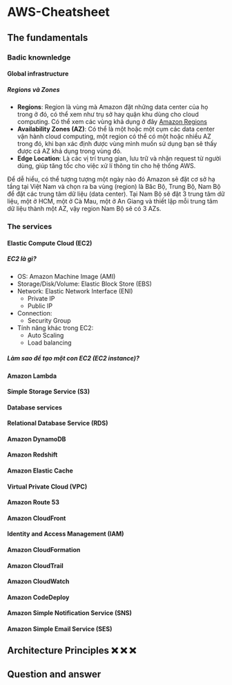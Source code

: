 # AWS-Cheatsheet

## The fundamentals

### Badic knownledge

#### Global infrastructure

##### Regions và Zones

- **Regions**: Region là vùng mà Amazon đặt những data center của họ trong ở đó, có thể xem như trụ sở hay quận khu dùng cho cloud computing. Có thể xem các vùng khả dụng ở đây [Amazon Regions](https://aws.amazon.com/about-aws/global-infrastructure/regions_az/)
- **Availability Zones (AZ)**: Có thể là một hoặc một cụm các data center vận hành cloud computing, một region có thể có một hoặc nhiều AZ trong đó, khi bạn xác định được vùng mình muốn sử dụng bạn sẽ thấy được cá AZ khả dụng trong vùng đó.
- **Edge Location**: Là các vị trí trung gian, lưu trữ và nhận request từ người dùng, giúp tăng tốc cho việc xử lí thông tin cho hệ thống AWS.

Để dễ hiểu, có thể tượng tượng một ngày nào đó Amazon sẽ đặt cơ sở hạ tầng tại Việt Nam và chọn ra ba vùng (region) là Băc Bộ, Trung Bộ, Nam Bộ để đặt các trung tâm dữ liệu (data center). Tại Nam Bộ sẽ đặt 3 trung tâm dữ liệu, một ở HCM, một ở Cà Mau, một ở An Giang và thiết lập mỗi trung tâm dữ liệu thành một AZ, vậy region Nam Bộ sẽ có 3 AZs.

### The services

#### Elastic Compute Cloud (EC2)

##### EC2 là gì?

- OS: Amazon Machine Image (AMI)
- Storage/Disk/Volume: Elastic Block Store (EBS)
- Network: Elastic Network Interface (ENI)
  - Private IP
  - Public IP
- Connection:
  - Security Group
- Tính năng khác trong EC2:
  - Auto Scaling
  - Load balancing

##### Làm sao để tạo một con EC2 (EC2 instance)?

#### Amazon Lambda

#### Simple Storage Service (S3)

#### Database services

#### Relational Database Service (RDS)

#### Amazon DynamoDB

#### Amazon Redshift

#### Amazon Elastic Cache

#### Virtual Private Cloud (VPC)

#### Amazon Route 53

#### Amazon CloudFront

#### Identity and Access Management (IAM)

#### Amazon CloudFormation

#### Amazon CloudTrail

#### Amazon CloudWatch

#### Amazon CodeDeploy

#### Amazon Simple Notification Service (SNS)

#### Amazon Simple Email Service (SES)

## Architecture Principles ❌ ❌ ❌

## Question and answer
